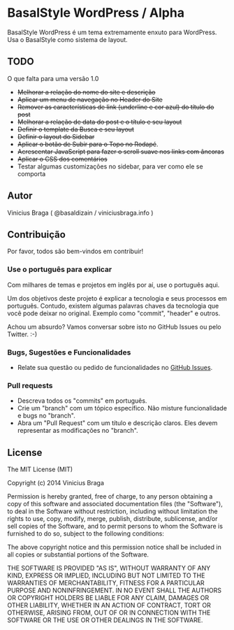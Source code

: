 # BasalStyle WordPress / Alpha

BasalStyle WordPress é um tema extremamente enxuto para WordPress. Usa o BasalStyle como sistema de layout.

## TODO

O que falta para uma versão 1.0

- ~~Melhorar a relação do nome do site e descrição~~
- ~~Aplicar um menu de navegação no Header do Site~~
- ~~Remover as características de link (underline e cor azul) do título do post~~
- ~~Melhorar a relação de data do post e o título e seu layout~~
- ~~Definir o template da Busca e seu layout~~
- ~~Definir o layout do Sidebar~~
- ~~Aplicar o botão de Subir para o Topo no Rodapé~~.
- ~~Acrescentar JavaScript para fazer o scroll suave nos links com âncoras~~
- ~~Aplicar o CSS dos comentários~~
- Testar algumas customizações no sidebar, para ver como ele se comporta


## Autor

Vinicius Braga ( @basaldizain / viniciusbraga.info )


## Contribuição

Por favor, todos são bem-vindos em contribuir!


### Use o português para explicar

Com milhares de temas e projetos em inglês por aí, use o português aqui.

Um dos objetivos deste projeto é explicar a tecnologia e seus processos em português. Contudo, existem algumas palavras chaves da tecnologia que você pode deixar no original. Exemplo como "commit", "header" e outros.

Achou um absurdo? Vamos conversar sobre isto no GitHub Issues ou pelo Twitter. :-)


### Bugs, Sugestões e Funcionalidades

- Relate sua questão ou pedido de funcionalidades no [GitHub Issues](https://github.com/viniciusbraga/basalstyle-wordpress/issues).


### Pull requests

- Descreva todos os "commits" em português.
- Crie um "branch" com um tópico específico. Não misture funcionalidade e bugs no "branch".
- Abra um "Pull Request" com um título e descrição claros. Eles devem representar as modificações no "branch".


## License

The MIT License (MIT)

Copyright (c) 2014 Vinicius Braga

Permission is hereby granted, free of charge, to any person obtaining a copy
of this software and associated documentation files (the "Software"), to deal
in the Software without restriction, including without limitation the rights
to use, copy, modify, merge, publish, distribute, sublicense, and/or sell
copies of the Software, and to permit persons to whom the Software is
furnished to do so, subject to the following conditions:

The above copyright notice and this permission notice shall be included in all
copies or substantial portions of the Software.

THE SOFTWARE IS PROVIDED "AS IS", WITHOUT WARRANTY OF ANY KIND, EXPRESS OR
IMPLIED, INCLUDING BUT NOT LIMITED TO THE WARRANTIES OF MERCHANTABILITY,
FITNESS FOR A PARTICULAR PURPOSE AND NONINFRINGEMENT. IN NO EVENT SHALL THE
AUTHORS OR COPYRIGHT HOLDERS BE LIABLE FOR ANY CLAIM, DAMAGES OR OTHER
LIABILITY, WHETHER IN AN ACTION OF CONTRACT, TORT OR OTHERWISE, ARISING FROM,
OUT OF OR IN CONNECTION WITH THE SOFTWARE OR THE USE OR OTHER DEALINGS IN THE
SOFTWARE.

